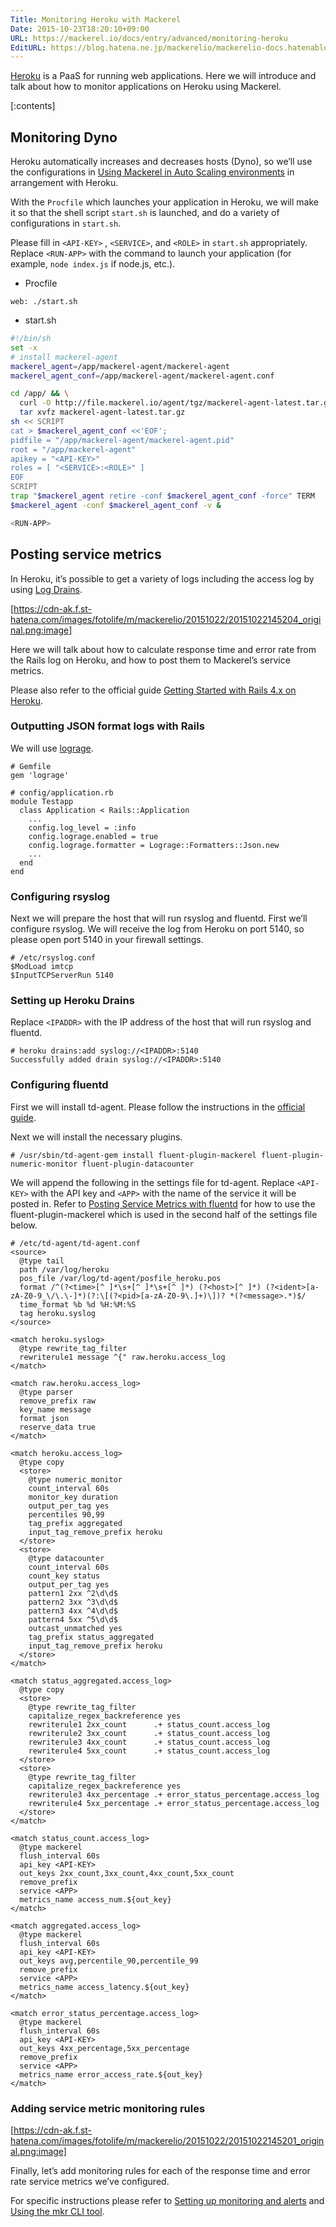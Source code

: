 ```yaml
---
Title: Monitoring Heroku with Mackerel
Date: 2015-10-23T18:20:10+09:00
URL: https://mackerel.io/docs/entry/advanced/monitoring-heroku
EditURL: https://blog.hatena.ne.jp/mackerelio/mackerelio-docs.hatenablog.mackerel.io/atom/entry/6653458415125592212
---
```


[Heroku](https://www.heroku.com/) is a PaaS for running web applications.
Here we will introduce and talk about how to monitor applications on Heroku using Mackerel.

[:contents]

## Monitoring Dyno

Heroku automatically increases and decreases hosts (Dyno), so we’ll use the configurations in [Using Mackerel in Auto Scaling environments](https://mackerel.io/docs/entry/howto/auto-scaling) in arrangement with Heroku.

With the `Procfile` which launches your application in Heroku, we will make it so that the shell script `start.sh` is launched, and do a variety of configurations in `start.sh`.

Please fill in `<API-KEY>` , `<SERVICE>`, and `<ROLE>` in `start.sh` appropriately.
Replace `<RUN-APP>` with the command to launch your application (for example, `node index.js` if node.js, etc.).

- Procfile
```
web: ./start.sh
```
- start.sh
```sh
#!/bin/sh
set -x
# install mackerel-agent
mackerel_agent=/app/mackerel-agent/mackerel-agent
mackerel_agent_conf=/app/mackerel-agent/mackerel-agent.conf

cd /app/ && \
  curl -O http://file.mackerel.io/agent/tgz/mackerel-agent-latest.tar.gz && \
  tar xvfz mackerel-agent-latest.tar.gz
sh << SCRIPT
cat > $mackerel_agent_conf <<'EOF';
pidfile = "/app/mackerel-agent/mackerel-agent.pid"
root = "/app/mackerel-agent"
apikey = "<API-KEY>"
roles = [ "<SERVICE>:<ROLE>" ]
EOF
SCRIPT
trap "$mackerel_agent retire -conf $mackerel_agent_conf -force" TERM
$mackerel_agent -conf $mackerel_agent_conf -v &

<RUN-APP>
```

## Posting service metrics

In Heroku, it’s possible to get a variety of logs including the access log by using [Log Drains](https://devcenter.heroku.com/articles/log-drains).

[https://cdn-ak.f.st-hatena.com/images/fotolife/m/mackerelio/20151022/20151022145204_original.png:image]

Here we will talk about how to calculate response time and error rate from the Rails log on Heroku, and how to post them to Mackerel’s service metrics.

Please also refer to the official guide [Getting Started with Rails 4.x on Heroku](https://devcenter.heroku.com/articles/getting-started-with-rails4).

### Outputting JSON format logs with Rails

We will use [lograge](https://github.com/roidrage/lograge).

```
# Gemfile
gem 'lograge'
```

```
# config/application.rb
module Testapp
  class Application < Rails::Application
    ...
    config.log_level = :info
    config.lograge.enabled = true
    config.lograge.formatter = Lograge::Formatters::Json.new
    ...
  end
end
```

### Configuring rsyslog

Next we will prepare the host that will run rsyslog and fluentd. First we’ll configure rsyslog. We will receive the log from Heroku on port 5140, so please open port 5140 in your firewall settings.

```
# /etc/rsyslog.conf
$ModLoad imtcp
$InputTCPServerRun 5140
```

### Setting up Heroku Drains

Replace `<IPADDR>` with the IP address of the host that will run rsyslog and fluentd.

```
# heroku drains:add syslog://<IPADDR>:5140
Successfully added drain syslog://<IPADDR>:5140
```

### Configuring fluentd

First we will install td-agent. Please follow the instructions in the [official guide](http://docs.fluentd.org/v0.12/categories/installation).

Next we will install the necessary plugins.
```
# /usr/sbin/td-agent-gem install fluent-plugin-mackerel fluent-plugin-numeric-monitor fluent-plugin-datacounter
```

We will append the following in the settings file for td-agent. Replace `<API-KEY>` with the API key and `<APP>` with the name of the service it will be posted in.
Refer to [Posting Service Metrics with fluentd](https://mackerel.io/docs/entry/advanced/fluentd) for how to use the fluent-plugin-mackerel which is used in the second half of the settings file below.

```
# /etc/td-agent/td-agent.conf
<source>
  @type tail
  path /var/log/heroku
  pos_file /var/log/td-agent/posfile_heroku.pos
  format /^(?<time>[^ ]*\s+[^ ]*\s+[^ ]*) (?<host>[^ ]*) (?<ident>[a-zA-Z0-9_\/\.\-]*)(?:\[(?<pid>[a-zA-Z0-9\.]+)\])? *(?<message>.*)$/
  time_format %b %d %H:%M:%S
  tag heroku.syslog
</source>

<match heroku.syslog>
  @type rewrite_tag_filter
  rewriterule1 message ^{" raw.heroku.access_log
</match>

<match raw.heroku.access_log>
  @type parser
  remove_prefix raw
  key_name message
  format json
  reserve_data true
</match>

<match heroku.access_log>
  @type copy
  <store>
    @type numeric_monitor
    count_interval 60s
    monitor_key duration
    output_per_tag yes
    percentiles 90,99
    tag_prefix aggregated
    input_tag_remove_prefix heroku
  </store>
  <store>
    @type datacounter
    count_interval 60s
    count_key status
    output_per_tag yes
    pattern1 2xx ^2\d\d$
    pattern2 3xx ^3\d\d$
    pattern3 4xx ^4\d\d$
    pattern4 5xx ^5\d\d$
    outcast_unmatched yes
    tag_prefix status_aggregated
    input_tag_remove_prefix heroku
  </store>
</match>

<match status_aggregated.access_log>
  @type copy
  <store>
    @type rewrite_tag_filter
    capitalize_regex_backreference yes
    rewriterule1 2xx_count      .+ status_count.access_log
    rewriterule2 3xx_count      .+ status_count.access_log
    rewriterule3 4xx_count      .+ status_count.access_log
    rewriterule4 5xx_count      .+ status_count.access_log
  </store>
  <store>
    @type rewrite_tag_filter
    capitalize_regex_backreference yes
    rewriterule3 4xx_percentage .+ error_status_percentage.access_log
    rewriterule4 5xx_percentage .+ error_status_percentage.access_log
  </store>
</match>

<match status_count.access_log>
  @type mackerel
  flush_interval 60s
  api_key <API-KEY>
  out_keys 2xx_count,3xx_count,4xx_count,5xx_count
  remove_prefix
  service <APP>
  metrics_name access_num.${out_key}
</match>

<match aggregated.access_log>
  @type mackerel
  flush_interval 60s
  api_key <API-KEY>
  out_keys avg,percentile_90,percentile_99
  remove_prefix
  service <APP>
  metrics_name access_latency.${out_key}
</match>

<match error_status_percentage.access_log>
  @type mackerel
  flush_interval 60s
  api_key <API-KEY>
  out_keys 4xx_percentage,5xx_percentage
  remove_prefix
  service <APP>
  metrics_name error_access_rate.${out_key}
</match>
```

### Adding service metric monitoring rules

[https://cdn-ak.f.st-hatena.com/images/fotolife/m/mackerelio/20151022/20151022145201_original.png:image]

Finally, let’s add monitoring rules for each of the response time and error rate service metrics we’ve configured.

For specific instructions please refer to [Setting up monitoring and alerts](https://mackerel.io/docs/entry/howto/alerts) and [Using the mkr CLI tool](https://mackerel.io/docs/entry/advanced/cli).

